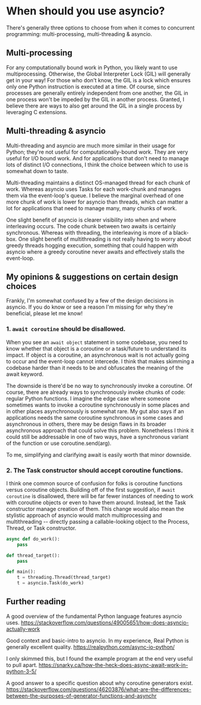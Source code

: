 # When should you use asyncio?

There's generally three options to choose from when it comes to concurrent programming: multi-processing,
multi-threading & asyncio.

## Multi-processing

For any computationally bound work in Python, you likely want to use multiprocessing. Otherwise, the Global 
Interpreter Lock (GIL) will generally get in your way! For those who don't know, the GIL is a lock which ensures only 
one Python instruction is executed at a time. Of course, since processes are generally entirely independent
from one another, the GIL in one process won't be impeded by the GIL in another process. Granted, I believe there are ways
to also get around the GIL in a single process by leveraging C extensions.

## Multi-threading & asyncio

Multi-threading and asyncio are much more similar in their usage for Python; they're not useful for computationally-bound
work. They are very useful for I/O bound work. And for applications that don't need to manage lots of distinct I/O connections, I think the choice between which to use is somewhat down to taste.

Multi-threading maintains a distinct OS-managed thread for each chunk of work. Whereas asyncio uses Tasks for each 
work-chunk and manages them via the event-loop's queue. I believe the marginal overhead of one more chunk of work is lower for asyncio than threads, which can matter a lot for applications that need to manage many, many chunks of work. 

One slight benefit of asyncio is clearer visibility into when and where interleaving occurs. The code chunk between two awaits is certainly synchronous. Whereas with threading, the interleaving is more of a black-box. One slight benefit of multithreading is not really having to worry about greedy threads hogging execution, something that could happen with asyncio where a greedy coroutine never awaits and effectively stalls the event-loop.

## My opinions & suggestions on certain design choices

Frankly, I'm somewhat confused by a few of the design decisions in asyncio. If you do know or see a reason I'm missing for why they're beneficial, please let me know!

### 1. `await coroutine` should be disallowed.

When you see an `await object` statement in some codebase, you need to know whether that object is a coroutine or a task/future to understand its impact. If object is a coroutine, an asynchronous wait is not actually going to occur and the event-loop cannot intercede. I think that makes skimming a codebase harder than it needs to be and obfuscates the meaning of the await keyword.

The downside is there'd be no way to synchronously invoke a coroutine. Of course, there are already ways to synchronously invoke chunks of code: regular Python functions. I imagine the edge case where someone sometimes wants to invoke a coroutine synchronously in some places and in other places asynchronously is somewhat rare. My gut also says if an applications needs the same coroutine synchronous in some cases and asynchronous in others, there may be design flaws in its broader asynchronous approach that could solve this problem. Nonetheless I think it could still be addressable in one of two ways, have a synchronous variant of the function or use coroutine.send(arg).

To me, simplifying and clarifying await is easily worth that minor downside.

### 2. The Task constructor should accept coroutine functions.

I think one common source of confusion for folks is coroutine functions versus coroutine objects. Building off of the first suggestion, if `await coroutine` is disallowed, there will be far fewer instances of needing to work with coroutine objects or even to have them around. Instead, let the Task constructor manage creation of them. This change would also mean the stylistic approach of asyncio would match multiprocessing and multithreading -- directly passing a callable-looking object to the Process, Thread, or Task constructor.

```python
async def do_work():
    pass

def thread_target():
    pass

def main():
    t = threading.Thread(thread_target)
    t = asyncio.Task(do_work)
```

## Further reading

A good overview of the fundamental Python language features asyncio uses. 
https://stackoverflow.com/questions/49005651/how-does-asyncio-actually-work

Good context and basic-intro to asyncio. In my experience, Real Python is generally excellent quality.
https://realpython.com/async-io-python/

I only skimmed this, but I found the example program at the end very useful to pull apart.
https://snarky.ca/how-the-heck-does-async-await-work-in-python-3-5/

A good answer to a specific question about why coroutine generators exist.
https://stackoverflow.com/questions/46203876/what-are-the-differences-between-the-purposes-of-generator-functions-and-asynchr


